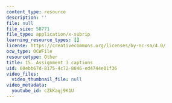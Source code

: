 ```yaml
---
content_type: resource
description: ''
file: null
file_size: 58771
file_type: application/x-subrip
learning_resource_types: []
license: https://creativecommons.org/licenses/by-nc-sa/4.0/
ocw_type: OCWFile
resourcetype: Other
title: 15. Assignment 3 captions
uid: 60ebb67d-8175-4c72-8846-ed4744e01f36
video_files:
  video_thumbnail_file: null
video_metadata:
  youtube_id: cZkKaqj9K1U
---
```

